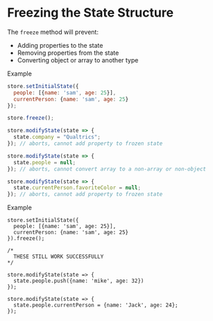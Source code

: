 # Freezing the State Structure

The `freeze` method will prevent:

- Adding properties to the state
- Removing properties from the state
- Converting object or array to another type

Example

``` javascript
store.setInitialState({
  people: [{name: 'sam', age: 25}],
  currentPerson: {name: 'sam', age: 25}
});

store.freeze();

store.modifyState(state => {
  state.company = "Qualtrics";
}); // aborts, cannot add property to frozen state

store.modifyState(state => {
  state.people = null;
}); // aborts, cannot convert array to a non-array or non-object

store.modifyState(state => {
  state.currentPerson.favoriteColor = null;
}); // aborts, cannot add property to frozen state
```

Example

```
store.setInitialState({
  people: [{name: 'sam', age: 25}],
  currentPerson: {name: 'sam', age: 25}
}).freeze();

/*
  THESE STILL WORK SUCCESSFULLY
*/

store.modifyState(state => {
  state.people.push({name: 'mike', age: 32})
});

store.modifyState(state => {
  state.people.currentPerson = {name: 'Jack', age: 24};
});
```
